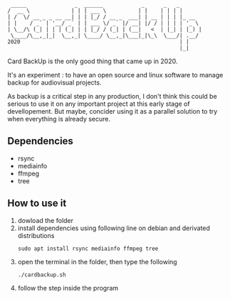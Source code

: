 ```
 _____               _  ______            _      _   _        
/  __ \             | | | ___ \          | |    | | | |       
| /  \/ __ _ _ __ __| | | |_/ / __ _  ___| | __ | | | |_ __   
| |    / _` | '__/ _` | | ___ \/ _` |/ __| |/ / | | | | '_ \  
| \__/\ (_| | | | (_| | | |_/ / (_| | (__|   <  | |_| | |_) | 
 \____/\__,_|_|  \__,_| \____/ \__,_|\___|_|\_\  \___/| .__/  
2020                                                  | |     
                                                      |_|     

```

Card BackUp is the only good thing that came up in 2020.

It's an experiment : to have an open source and linux software to manage backup for audiovisual projects.

As backup is a critical step in any production, I don't think this could be serious to use it on any important project at this early stage of devellopement. But maybe, concider using it as a parallel solution to try when everything is already secure.

## Dependencies

- rsync
- mediainfo
- ffmpeg
- tree


## How to use it

1. dowload the folder
2. install dependencies using following line on debian and derivated distributions
    ```
    sudo apt install rsync mediainfo ffmpeg tree
    ```
3. open the terminal in the folder, then type the following
    ```
    ./cardbackup.sh
    ```
4. follow the step inside the program